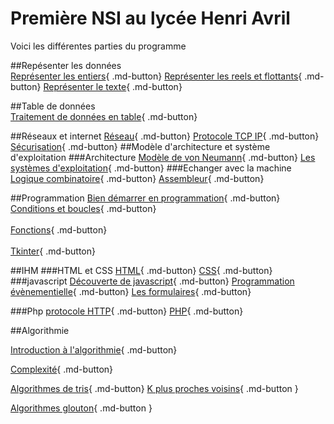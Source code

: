 # Première NSI au lycée Henri Avril




Voici les différentes parties du programme 

##Repésenter les données  
[Représenter les entiers](representation/base_numeration.html){ .md-button} [Représenter les reels et flottants](representation/reels_flottants.html){ .md-button} [Représenter le texte](representation/codage_texte.html){ .md-button}

##Table de données  
[Traitement de données en table](table_donnees/traitement_donnees.html){ .md-button}

##Réseaux et internet
[Réseau](archi/reseaux/reseau.html){ .md-button} [Protocole TCP IP](archi/reseaux/TCP_IP.html){ .md-button} [Sécurisation](archi/reseaux/securisation.html){ .md-button}
##Modèle d'architecture et système d'exploitation
###Architecture
[Modèle de von Neumann](archi/OS/vonneuman.html){ .md-button} [Les systèmes d'exploitation](archi/OS/OS.html){ .md-button} 
###Echanger avec la machine
[Logique combinatoire](archi/OS/logique_combinatoire.html){ .md-button}   [Assembleur](archi/OS/assembleur.html){ .md-button} 

##Programmation
[Bien démarrer en programmation](Programmation/demarrer.html){ .md-button} [Conditions et boucles](Programmation/boucle.html){ .md-button}  
</br>
[Fonctions](Programmation/fonction.html){ .md-button}  
</br>
[Tkinter](Programmation/tkinter.html){ .md-button} 

##IHM
###HTML et CSS
[HTML](IHM/html/html.html){ .md-button} [CSS](IHM/html/css.html){ .md-button}
###javascript
[Découverte de javascript](IHM/javascript/exo_js.html){ .md-button} [Programmation évènementielle](IHM/javascript/programmation_evenementielle.html){ .md-button} [Les formulaires](IHM/javascript/formulaire.html){ .md-button}

###Php
[protocole HTTP](IHM/PHP/Protocole_HTTP.html){ .md-button} [PHP](IHM/PHP/TP_php.html){ .md-button}



##Algorithmie

[Introduction à l'algorithmie](algorithmie/intro_algo.html){ .md-button} 

[Complexité](algorithmie/complexite.html){ .md-button}  

[Algorithmes de tris](algorithmie/tris.html){ .md-button}  [K plus proches voisins](algorithmie/knn.html){ .md-button }   

[Algorithmes glouton](algorithmie/glouton.html){ .md-button }   


